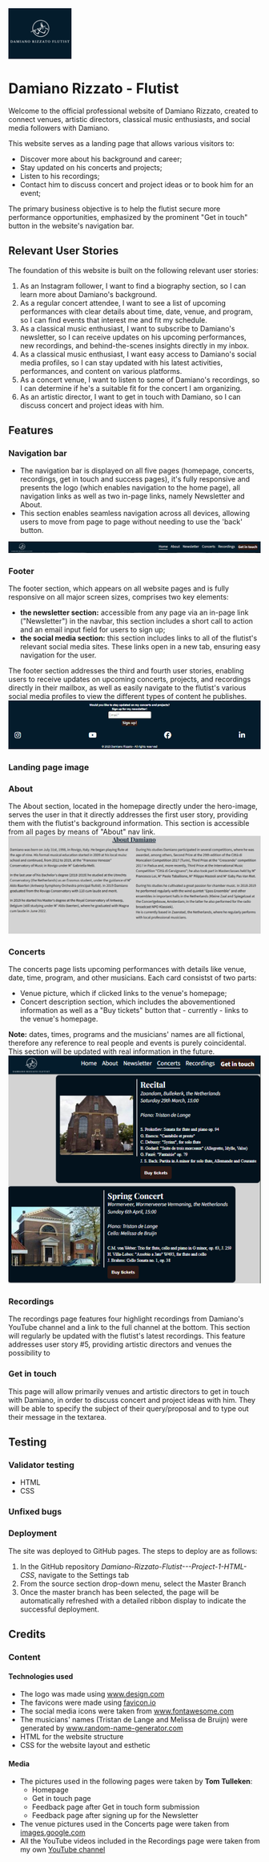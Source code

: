 <img src="assets/images-for-README/fulllogo.webp" style="width: 25%;">

<h1>Damiano Rizzato - Flutist</h1>
Welcome to the official professional website of Damiano Rizzato, created to connect venues, artistic directors, classical music enthusiasts, and social media followers with Damiano.

This website serves as a landing page that allows various visitors to:

<ul>
<li>Discover more about his background and career;</li>
<li>Stay updated on his concerts and projects;</li>
<li>Listen to his recordings;</li>
<li>Contact him to discuss concert and project ideas or to book him for an event;</li>
</ul>
The primary business objective is to help the flutist secure more performance opportunities, emphasized by the prominent "Get in touch" button in the website's navigation bar.

<h2>Relevant User Stories</h2>
The foundation of this website is built on the following relevant user stories:

<ol>
<li>As an Instagram follower, I want to find a biography section, so I can learn more about Damiano's background.</li>
<li>As a regular concert attendee, I want to see a list of upcoming performances with clear details about time, date, venue, and program, so I can find events that interest me and fit my schedule.</li>
<li>As a classical music enthusiast, I want to subscribe to Damiano's newsletter, so I can receive updates on his upcoming performances, new recordings, and behind-the-scenes insights directly in my inbox.</li>
<li>As a classical music enthusiast, I want easy access to Damiano's social media profiles, so I can stay updated with his latest activities, performances, and content on various platforms.</li>
<li>As a concert venue, I want to listen to some of Damiano's recordings, so I can determine if he's a suitable fit for the concert I am organizing.</li>
<li>As an artistic director, I want to get in touch with Damiano, so I can discuss concert and project ideas with him.</li>
</ol>

<h2>Features</h2>

<h3>Navigation bar</h3>
<ul>
<li>The navigation bar is displayed on all five pages (homepage, concerts, recordings, get in touch and success pages), it's fully responsive and presents the logo (which enables navigation to the home page), all navigation links as well as two in-page links, namely Newsletter and About.</li>
<li>This section enables seamless navigation across all devices, allowing users to move from page to page without needing to use the 'back' button.</li>
</ul>

<img src="assets/images-for-README/navigation-bar.webp">

<h3>Footer</h3>
The footer section, which appears on all website pages and is fully responsive on all major screen sizes, comprises two key elements:
<ul>
<li><strong>the newsletter section:</strong> accessible from any page via an in-page link ("Newsletter") in the navbar, this section includes a short call to action and an email input field for users to sign up;</li>
<li><strong>the social media section:</strong> this section includes links to all of the flutist's relevant social media sites. These links open in a new tab, ensuring easy navigation for the user.</li> 
</ul>
The footer section addresses the third and fourth user stories, enabling users to receive updates on upcoming concerts, projects, and recordings directly in their mailbox, as well as easily navigate to the flutist's various social media profiles to view the different types of content he publishes.

<img src="assets/images-for-README/footer.webp">

<h3>Landing page image</h3>

<h3>About</h3>
The About section, located in the homepage directly under the hero-image, serves the user in that it directly addresses the first user story, providing them with the flutist's background information. This section is accessible from all pages by means of "About" nav link.

<img src="assets/images-for-README/About-section.webp">

<h3>Concerts</h3>
The concerts page lists upcoming performances with details like venue, date, time, program, and other musicians. Each card consistst of two parts:
<ul>
<li>Venue picture, which if clicked links to the venue's homepage;</li>
<li>Concert description section, which includes the abovementioned information as well as a "Buy tickets" button that - currently - links to the venue's homepage. </li>
</ul> 
<strong>Note:</strong> dates, times, programs and the musicians' names are all fictional, therefore any reference to real people and events is purely coincidental. This section will be updated with real information in the future.

<img src="assets/images-for-README/concerts-page.webp">

<h3>Recordings</h3>
The recordings page features four highlight recordings from Damiano's YouTube channel and a link to the full channel at the bottom. This section will regularly be updated with the flutist's latest recordings.
This feature addresses user story #5, providing artistic directors and venues the possibility to 

<h3>Get in touch</h3>
This page will allow primarily venues and artistic directors to get in touch with Damiano, in order to discuss concert and project ideas with him. They will be able to specify the subject of their query/proposal and to type out their message in the textarea.

<h2>Testing</h2>
<h3>Validator testing</h3>

<ul>
<li>HTML
<ul>
</ul>
</li>
<li>CSS</li>
</ul>


<h3>Unfixed bugs</h3>
<h3>Deployment</h3>

The site was deployed to GitHub pages. 
The steps to deploy are as follows:
<ol>
<li>In the GitHub repository <em>Damiano-Rizzato-Flutist---Project-1-HTML-CSS</em>, navigate to the Settings tab</li>
<li>From the source section drop-down menu, select the Master Branch</li>
<li>Once the master branch has been selected, the page will be automatically refreshed with a detailed ribbon display to indicate the successful deployment.</li>
</ol>

<h2>Credits</h2>

<h3>Content</h3>
<h4>Technologies used</h4>
<ul>
<li>The logo was made using <a href="https://www.design.com/identity/account/signin?returnUrl=%2Fmaker%2Fmylogos%2Fdrafts%2F1a12edad-ae26-4e4e-ac1b-dafe6d2c9723%2Fdownload" target="_blank" aria-label="Sign in page Design.com">www.design.com</a></li>
<li>The favicons were made using <a href="https://favicon.io/" target="_blank" aria-label="Favicon.io homepage">favicon.io</a></li>
<li>The social media icons were taken from <a href="https://fontawesome.com/" target="_blank" aria-label="Fontawesome homepage">www.fontawesome.com</a></li>
<li>The musicians' names (Tristan de Lange and Melissa de Bruijn) were generated by <a href="https://www.random-name-generator.com/netherlands?s=965&search_terms=&gender=female&search_terms=&n=3" target="_blank" aria-label="Random name generator - Dutch names page">www.random-name-generator.com</a></li>
<li>HTML for the website structure</li>
<li>CSS for the website layout and esthetic</li>
</ul>

<h4>Media</h4>
<ul>
<li>The pictures used in the following pages were taken by <strong>Tom Tulleken</strong>:
<ul>
<li>Homepage</li>
<li>Get in touch page</li>
<li>Feedback page after Get in touch form submission</li>
<li>Feedback page after signing up for the Newsletter</li>
</ul>
</li>
<li>The venue pictures used in the Concerts page were taken from <a href="https://images.google.com/" target="_blank" aria-label="Google images">images.google.com</a></li>
<li>All the YouTube videos included in the Recordings page were taken from my own <a href="https://www.youtube.com/@dam987" target="_blank" aria-label="Damiano Rizzato flutist - YouTube profile">YouTube channel</a></li>
</ul>
